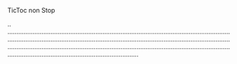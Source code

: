 TicToc non Stop

..
.............................................................................................................................................................................................................................................................................................................................................................................................................................................................